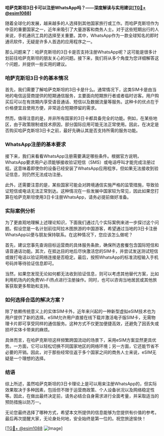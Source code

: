 **哈萨克斯坦3日卡可以注册WhatsApp吗？——深度解读与实用建议[[TG💪+ @esim1088](https://t.me/s/esim1088)]**

随着全球化的发展，越来越多的人选择到其他国家旅行或工作。而哈萨克斯坦作为中亚的重要国家之一，近年来吸引了大量游客和商务人士。对于这些短期出行的人来说，手机通讯工具的选择至关重要。其中，WhatsApp作为一款全球知名的即时通讯软件，无疑是许多人首选的应用程序之一。

那么问题来了：哈萨克斯坦的3日卡是否支持注册WhatsApp呢？这可能是很多计划前往哈萨克斯坦的朋友关心的问题。接下来，我们将从多个角度为您详细解答这个问题，并提供一些实用的建议。

### 哈萨克斯坦3日卡的基本情况

首先，我们需要了解哈萨克斯坦的3日卡是什么。通常情况下，这类SIM卡是由当地的电信运营商提供的短期通信服务，主要面向短期旅行者或者临时访客。用户购买后可以在有效期内享受语音通话、短信以及数据流量等服务。这种卡的优点在于价格便宜且使用方便，非常适合短期停留的需求。

然而，值得注意的是，并非所有国家的3日卡都具备完全的功能。例如，在某些地区，由于政策限制或技术原因，部分国际应用可能无法正常使用。因此，在决定是否购买哈萨克斯坦3日卡之前，最好先确认其是否支持所需的服务功能。

### WhatsApp注册的基本要求

接下来，我们来看看WhatsApp注册需要满足哪些条件。根据官方说明，WhatsApp要求用户必须能够接收验证短信（SMS）或电话呼叫才能完成注册过程。这意味着即使你的设备已经安装了WhatsApp应用程序，但如果无法接收到验证信息，则仍然无法成功注册。

此外，还需要注意的是，某些国家可能会对跨境通信实施严格的监管措施，导致验证短信或电话无法正常到达。这种情况在一些发展中国家较为常见，因此如果您打算在哈萨克斯坦使用3日卡注册WhatsApp，请务必提前做好准备。

### 实际案例分析

为了更直观地理解上述理论知识，下面我们通过几个实际案例来进一步探讨这个问题。假设您是一名计划前往阿拉木图旅游的中国游客，希望通过当地的3日卡注册WhatsApp以便与朋友保持联系。在这种情况下，您应该怎么做呢？

首先，建议您事先查询目标运营商的具体服务条款，确保所选套餐包含国际短信和语音通话功能。其次，在抵达目的地后尽快激活您的SIM卡，并尝试发送测试短信或拨打电话以验证网络连接是否稳定。最后，按照WhatsApp的标准流程输入手机号码并等待验证信息即可。

当然，如果您发现无论如何都无法收到验证信息，则可以考虑其他替代方案，比如利用机场内的免费Wi-Fi热点进行注册操作。同时，也可以咨询当地居民或其他旅客获取更多帮助和支持。

### 如何选择合适的解决方案？

除了依赖传统意义上的实体SIM卡外，近年来兴起的一种新型虚拟eSIM技术也为用户提供了新的选择。eSIM允许用户直接在线下载并激活电子版SIM卡，无需物理卡片即可享受同样的通信服务。这种方式不仅更加便捷高效，还避免了因丢失或损坏实体卡带来的麻烦。

具体而言，在哈萨克斯坦这样频繁跨国流动的场景下，采用eSIM方案显然更具优势。一方面，它可以轻松切换不同国家地区的网络环境；另一方面，它还能节省不必要的开销。因此，对于那些经常往返于多个国家之间的商务人士来说，eSIM无疑是一个理想的选择。

### 结语

综上所述，虽然哈萨克斯坦的3日卡理论上是可以用来注册WhatsApp的，但实际效果取决于多种因素，包括但不限于运营商政策、个人设备状况以及网络稳定性等。因此，在做出最终决定前，请务必结合自身需求进行全面考量，并采取适当的预防措施以防万一。

无论您最终选择了哪种方式，希望本文所提供的信息能够为您提供有价值的参考。最后再次提醒大家，无论身处何地，安全始终是第一位的。祝您旅途愉快！

[[TG💪+ @esim1088](https://t.me/s/esim1088) ![Image](https://i.postimg.cc/4NQfJmqS/Snipaste-2025-05-13-00-14-12.png)]
